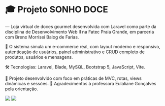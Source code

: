 <h1>🎓 Projeto SONHO DOCE</h1>
<p> — Loja virtual de doces gourmet desenvolvida com Laravel como parte da disciplina de Desenvolvimento Web II na Fatec Praia Grande, em parceria com Breno Morrisei Balog de Farias.

🧁 O sistema simula um e-commerce real, com layout moderno e responsivo, autenticação de usuários, painel administrativo e CRUD completo de produtos, usuários e mensagens.

🛠 Tecnologias: Laravel, Blade, MySQL, Bootstrap 5, JavaScript, Vite.

📌 Projeto desenvolvido com foco em práticas de MVC, rotas, views dinâmicas e sessões.
🙏 Agradecimentos à professora Eulaliane Gonçalves pela orientação.</p>

<img src="Imagem do WhatsApp de 2025-06-18 à(s) 20.23.50_3eb03a9a">
<img src="Imagem do WhatsApp de 2025-06-18 à(s) 20.23.50_e7f0e395">
